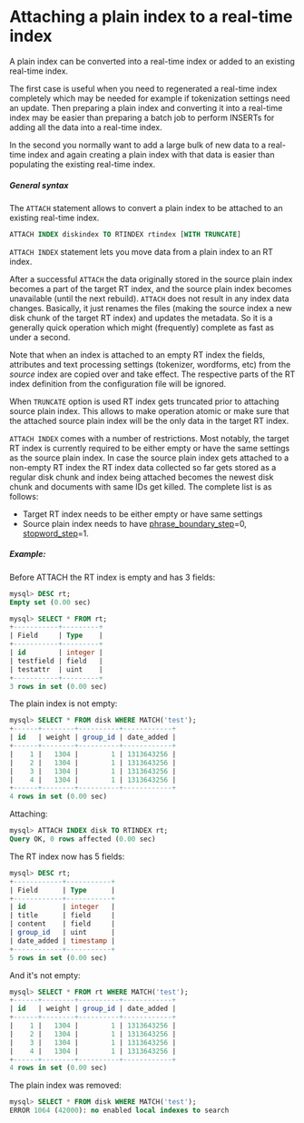 # Attaching a plain index to a real-time index 

<!-- example Example_1 -->

A plain index can be converted into a real-time index or added to an existing real-time index.

The first case is useful when you need to regenerated a real-time index completely which may be needed for example if tokenization settings need an update. Then preparing a plain index and converting it into a real-time index may be easier than preparing a batch job to perform INSERTs for adding all the data into a real-time index.

In the second you normally want to add a large bulk of new data to a real-time index and again creating a plain index with that data is easier than populating the existing real-time index.

##### General syntax
The `ATTACH` statement allows to convert a plain index to be attached to an existing real-time index.

```sql
ATTACH INDEX diskindex TO RTINDEX rtindex [WITH TRUNCATE]
```

`ATTACH INDEX` statement lets you move data from a plain index to an RT index.

After a successful `ATTACH` the data originally stored in the source plain index becomes a part of the target RT index, and the source plain index becomes unavailable (until the next rebuild). `ATTACH` does not result in any index data changes. Basically, it just renames the files (making the source index a new disk chunk of the target RT index) and updates the metadata. So it is a generally quick operation which might (frequently) complete as fast as under a second.

Note that when an index is attached to an empty RT index the fields, attributes and text processing settings (tokenizer, wordforms, etc) from the *source* index are copied over and take effect. The respective parts of the RT index definition from the configuration file will be ignored.

When `TRUNCATE` option is used RT index gets truncated prior to attaching source plain index. This allows to make operation atomic or make sure that the attached source plain index will be the only data in the target RT index.

`ATTACH INDEX` comes with a number of restrictions. Most notably, the target RT index is currently required to be either empty or have the same settings as the source plain index. In case the source plain index gets attached to a non-empty RT index the RT index data collected so far gets stored as a regular disk chunk and index being attached becomes the newest disk chunk and documents with same IDs get killed. The complete list is as follows: 
* Target RT index needs to be either empty or have same settings 
* Source plain index needs to have [phrase_boundary_step](Creating_an_index/NLP_and_tokenization/Low-level_tokenization.md#phrase_boundary_step)=0, [stopword_step](Creating_an_index/NLP_and_tokenization/Ignoring_stop-words.md#stopword_step)=1.


<!-- intro -->
##### Example:

<!-- request Example -->
Before ATTACH the RT index is empty and has 3 fields:

```sql
mysql> DESC rt;
Empty set (0.00 sec)

mysql> SELECT * FROM rt;
+-----------+---------+
| Field     | Type    |
+-----------+---------+
| id        | integer |
| testfield | field   |
| testattr  | uint    |
+-----------+---------+
3 rows in set (0.00 sec)
```

The plain index is not empty:

```sql
mysql> SELECT * FROM disk WHERE MATCH('test');
+------+--------+----------+------------+
| id   | weight | group_id | date_added |
+------+--------+----------+------------+
|    1 |   1304 |        1 | 1313643256 |
|    2 |   1304 |        1 | 1313643256 |
|    3 |   1304 |        1 | 1313643256 |
|    4 |   1304 |        1 | 1313643256 |
+------+--------+----------+------------+
4 rows in set (0.00 sec)
```

Attaching:
```sql
mysql> ATTACH INDEX disk TO RTINDEX rt;
Query OK, 0 rows affected (0.00 sec)
```

The RT index now has 5 fields:

```sql
mysql> DESC rt;
+------------+-----------+
| Field      | Type      |
+------------+-----------+
| id         | integer   |
| title      | field     |
| content    | field     |
| group_id   | uint      |
| date_added | timestamp |
+------------+-----------+
5 rows in set (0.00 sec)
```

And it's not empty:

```sql
mysql> SELECT * FROM rt WHERE MATCH('test');
+------+--------+----------+------------+
| id   | weight | group_id | date_added |
+------+--------+----------+------------+
|    1 |   1304 |        1 | 1313643256 |
|    2 |   1304 |        1 | 1313643256 |
|    3 |   1304 |        1 | 1313643256 |
|    4 |   1304 |        1 | 1313643256 |
+------+--------+----------+------------+
4 rows in set (0.00 sec)
```

The plain index was removed:

```sql
mysql> SELECT * FROM disk WHERE MATCH('test');
ERROR 1064 (42000): no enabled local indexes to search
```
<!-- end -->
